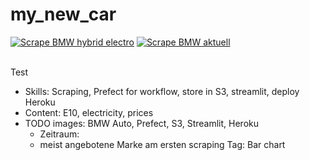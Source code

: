 # my_new_car
[![Scrape BMW hybrid electro](https://github.com/JeanneDuPre/my_new_car/actions/workflows/bmw_hybrid_electro.yml/badge.svg)](https://github.com/JeanneDuPre/my_new_car/actions/workflows/bmw_hybrid_electro.yml)
[![Scrape BMW aktuell](https://github.com/JeanneDuPre/my_new_car/actions/workflows/bmw_aktuell.yml/badge.svg)](https://github.com/JeanneDuPre/my_new_car/actions/workflows/bmw_aktuell.yml)

<br>Test
- Skills: Scraping, Prefect for workflow, store in S3, streamlit, deploy Heroku
- Content: E10, electricity, prices 
- TODO images: BMW Auto, Prefect, S3, Streamlit, Heroku
  - Zeitraum:
  - meist angebotene Marke am ersten scraping Tag: Bar chart 
